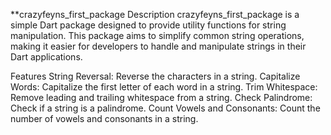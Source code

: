 **crazyfeyns_first_package
Description
crazyfeyns_first_package is a simple Dart package designed to provide utility functions for string manipulation. This package aims to simplify common string operations, making it easier for developers to handle and manipulate strings in their Dart applications.


Features
String Reversal: Reverse the characters in a string.
Capitalize Words: Capitalize the first letter of each word in a string.
Trim Whitespace: Remove leading and trailing whitespace from a string.
Check Palindrome: Check if a string is a palindrome.
Count Vowels and Consonants: Count the number of vowels and consonants in a string.
